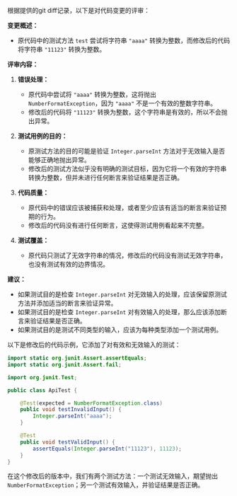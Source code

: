 根据提供的git diff记录，以下是对代码变更的评审：

**变更概述：**
- 原代码中的测试方法 `test` 尝试将字符串 `"aaaa"` 转换为整数，而修改后的代码将字符串 `"11123"` 转换为整数。

**评审内容：**

1. **错误处理：**
   - 原代码中尝试将 `"aaaa"` 转换为整数，这将抛出 `NumberFormatException`，因为 `"aaaa"` 不是一个有效的整数字符串。
   - 修改后的代码将 `"11123"` 转换为整数，这个字符串是有效的，所以不会抛出异常。

2. **测试用例的目的：**
   - 原测试方法的目的可能是验证 `Integer.parseInt` 方法对于无效输入是否能够正确地抛出异常。
   - 修改后的测试方法似乎没有明确的测试目标，因为它将一个有效的字符串转换为整数，但并未进行任何断言来验证结果是否正确。

3. **代码质量：**
   - 原代码中的错误应该被捕获和处理，或者至少应该有适当的断言来验证预期的行为。
   - 修改后的代码没有进行任何断言，这使得测试用例看起来不完整。

4. **测试覆盖：**
   - 原代码只测试了无效字符串的情况，修改后的代码没有测试无效字符串，也没有测试有效的边界情况。

**建议：**
- 如果测试目的是检查 `Integer.parseInt` 对无效输入的处理，应该保留原测试方法并添加适当的断言来验证异常。
- 如果测试目的是检查 `Integer.parseInt` 对有效输入的处理，那么应该添加断言来验证结果是否正确。
- 如果测试目的是测试不同类型的输入，应该为每种类型添加一个测试用例。

以下是修改后的代码示例，它添加了对有效和无效输入的测试：

```java
import static org.junit.Assert.assertEquals;
import static org.junit.Assert.fail;

import org.junit.Test;

public class ApiTest {

    @Test(expected = NumberFormatException.class)
    public void testInvalidInput() {
        Integer.parseInt("aaaa");
    }

    @Test
    public void testValidInput() {
        assertEquals(Integer.parseInt("11123"), 11123);
    }
}
```

在这个修改后的版本中，我们有两个测试方法：一个测试无效输入，期望抛出 `NumberFormatException`；另一个测试有效输入，并验证结果是否正确。